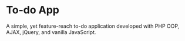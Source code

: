 # To-do App
A simple, yet feature-reach to-do application developed with PHP OOP, AJAX, jQuery, and vanilla JavaScript.
